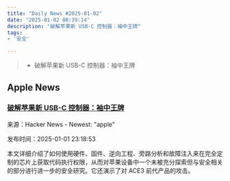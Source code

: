 ```yaml
---
title: "Daily News #2025-01-02"
date: "2025-01-02 08:39:14"
description: "破解苹果新 USB-C 控制器：袖中王牌"
tags: 
- '安全'

---
```


> - 破解苹果新 USB-C 控制器：袖中王牌

## Apple News

### [破解苹果新 USB-C 控制器：袖中王牌](https://media.ccc.de/v/38c3-ace-up-the-sleeve-hacking-into-apple-s-new-usb-c-controller)

来源：Hacker News - Newest: "apple"

发布时间：2025-01-01 23:18:53

本文详细介绍了如何使用硬件、固件、逆向工程、旁路分析和故障注入来在完全定制的芯片上获取代码执行权限，从而对苹果设备中一个未被充分探索但与安全相关的部分进行进一步的安全研究。它还演示了对 ACE3 前代产品的攻击。
